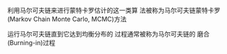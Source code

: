 利用马尔可夫链来进行蒙特卡罗估计的这一类算 法被称为马尔可夫链蒙特卡罗(Markov Chain Monte Carlo, MCMC)方法

运行马尔可夫链直到它达到均衡分布的 过程通常被称为马尔可夫链的 磨合(Burning-in)过程
